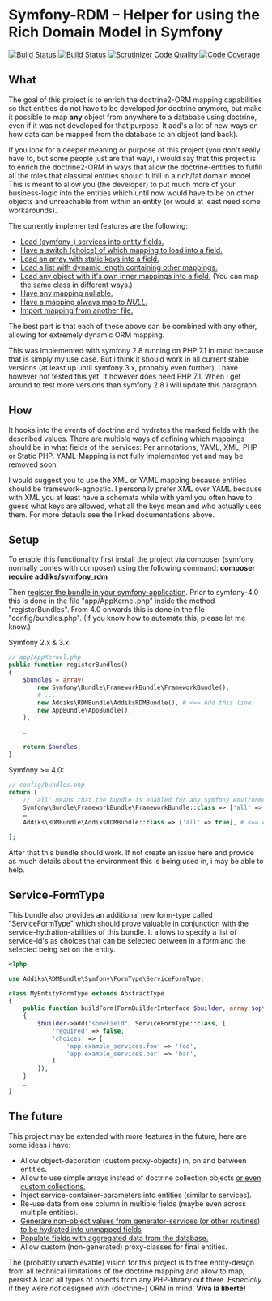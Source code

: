 Symfony-RDM – Helper for using the Rich Domain Model in Symfony
===================================

[![Build Status](https://travis-ci.org/addiks/symfony_rdm.svg?branch=master)](https://travis-ci.org/addiks/symfony_rdm)
[![Build Status](https://scrutinizer-ci.com/g/addiks/symfony_rdm/badges/build.png?b=master)](https://scrutinizer-ci.com/g/addiks/symfony_rdm/build-status/master)
[![Scrutinizer Code Quality](https://scrutinizer-ci.com/g/addiks/symfony_rdm/badges/quality-score.png?b=master)](https://scrutinizer-ci.com/g/addiks/symfony_rdm/?branch=master)
[![Code Coverage](https://scrutinizer-ci.com/g/addiks/symfony_rdm/badges/coverage.png?b=master)](https://scrutinizer-ci.com/g/addiks/symfony_rdm/?branch=master)

## What

The goal of this project is to enrich the doctrine2-ORM mapping capabilities so that entities do not have to be
developed *for* doctrine anymore, but make it possible to map **any** object from anywhere to a database using doctrine,
even if it was not developed for that purpose. It add's a lot of new ways on how data can be mapped from the database to
an object (and back).

If you look for a deeper meaning or purpose of this project (you don't really have to, but some people just are that
way), i would say that this project is to enrich the doctrine2-ORM in ways that allow the doctrine-entities to fulfill
all the roles that classical entities should fulfill in a rich/fat domain model. This is meant to allow you (the
developer) to put much more of your business-logic into the entities which until now would have to be on other objects
and unreachable from within an entity (or would at least need some workarounds).

The currently implemented features are the following:
 - [Load (symfony-) services into entity fields.](Resources/doc/service_mapping.md)
 - [Have a switch (choice) of which mapping to load into a field.](Resources/doc/choice_mapping.md)
 - [Load an array with static keys into a field.](Resources/doc/array_mapping.md)
 - [Load a list with dynamic length containing other mappings.](Resources/doc/list_mapping.md)
 - [Load any object with it's own inner mappings into a field.](Resources/doc/object_mapping.md) (You can map the same class in different ways.)
 - [Have any mapping nullable.](Resources/doc/nullable_mapping.md)
 - [Have a mapping always map to *NULL*.](Resources/doc/null_mapping.md)
 - [Import mapping from another file.](Resources/doc/import_mapping.md)

The best part is that each of these above can be combined with any other, allowing for extremely dynamic ORM mapping.

This was implemented with symfony 2.8 running on PHP 7.1 in mind because that is simply my use case. But i think it
should work in all current stable versions (at least up until symfony 3.x, probably even further), i have however not
tested this yet. It however does need PHP 7.1. When i get around to test more versions than symfony 2.8 i will update
this paragraph.

## How

It hooks into the events of doctrine and hydrates the marked fields with the described values.
There are multiple ways of defining which mappings should be in what fields of the services:
Per annotations, YAML, XML, PHP or Static PHP. YAML-Mapping is not fully implemented yet and may be removed soon.

I would suggest you to use the XML or YAML mapping because entities should be framework-agnostic. I personally prefer
XML over YAML because with XML you at least have a schemata while with yaml you often have to guess what keys are
allowed, what all the keys mean and who actually uses them. For more detauls see the linked documentations above.

## Setup

To enable this functionality first install the project via composer (symfony normally comes with composer) using the
following command: **composer require addiks/symfony_rdm**

Then [register the bundle in your symfony-application][1].
Prior to symfony-4.0 this is done in the file "app/AppKernel.php" inside the method "registerBundles". From 4.0 onwards
this is done in the file "config/bundles.php". (If you know how to automate this, please let me know.)

[1]: http://symfony.com/doc/current/bundles.html

Symfony 2.x & 3.x:

```php
// app/AppKernel.php
public function registerBundles()
{
    $bundles = array(
        new Symfony\Bundle\FrameworkBundle\FrameworkBundle(),
        # ...
        new Addiks\RDMBundle\AddiksRDMBundle(), # <== Add this line
        new AppBundle\AppBundle(),
    );

    …

    return $bundles;
}
```

Symfony >= 4.0:

```php
// config/bundles.php
return [
    // 'all' means that the bundle is enabled for any Symfony environment
    Symfony\Bundle\FrameworkBundle\FrameworkBundle::class => ['all' => true],
    …
    Addiks\RDMBundle\AddiksRDMBundle::class => ['all' => true], # <== Add this line

];
```

After that this bundle should work. If not create an issue here and provide as much details about the environment this
is being used in, i may be able to help.

## Service-FormType

This bundle also provides an additional new form-type called "ServiceFormType" which should prove valuable in
conjunction with the service-hydration-abilities of this bundle. It allows to specify a list of service-id's as choices
that can be selected between in a form and the selected being set on the entity.

```php
<?php

use Addiks\RDMBundle\Symfony\FormType\ServiceFormType;

class MyEntityFormType extends AbstractType
{
    public function buildForm(FormBuilderInterface $builder, array $options)
    {
        $builder->add("someField", ServiceFormType::class, [
            'required' => false,
            'choices' => [
                'app.example_services.foo' => 'foo',
                'app.example_services.bar' => 'bar',
            ]
        ]);
    }
    …
}
```

## The future

This project may be extended with more features in the future, here are some ideas i have:

- Allow object-decoration (custom proxy-objects) in, on and between entities.
- Allow to use simple arrays instead of doctrine collection objects [or even custom collections.][4]
- Inject service-container-parameters into entities (similar to services).
- Re-use data from one column in multiple fields (maybe even across multiple entities).
- [Generare non-object values from generator-services (or other routines) to be hydrated into unmapped fields][5]
- [Populate fields with aggregated data from the database.][6]
- Allow custom (non-generated) proxy-classes for final entities.

[4]: https://stackoverflow.com/questions/3691943
[5]: https://stackoverflow.com/questions/35414300
[6]: https://stackoverflow.com/questions/26968809

The (probably unachievable) vision for this project is to free entity-design from all technical limitations of the
doctrine mapping and allow to map, persist & load all types of objects from any PHP-library out there.
*Especially* if they were *not* designed with (doctrine-) ORM in mind. **Viva la liberté!**
